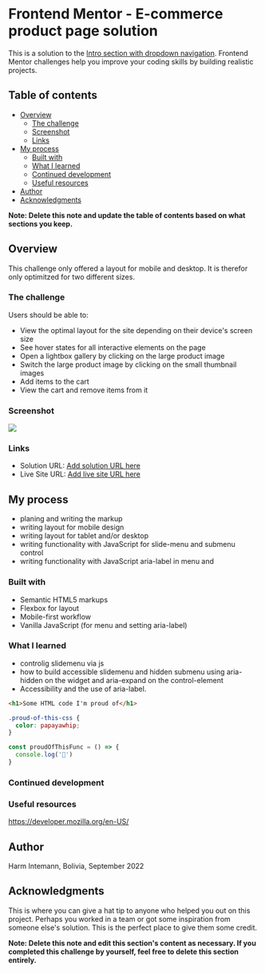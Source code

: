 # Frontend Mentor - E-commerce product page solution

This is a solution to the [Intro section with dropdown navigation](https://www.frontendmentor.io/challenges/intro-section-with-dropdown-navigation-ryaPetHE5). Frontend Mentor challenges help you improve your coding skills by building realistic projects.

## Table of contents

- [Overview](#overview)
  - [The challenge](#the-challenge)
  - [Screenshot](#screenshot)
  - [Links](#links)
- [My process](#my-process)
  - [Built with](#built-with)
  - [What I learned](#what-i-learned)
  - [Continued development](#continued-development)
  - [Useful resources](#useful-resources)
- [Author](#author)
- [Acknowledgments](#acknowledgments)

**Note: Delete this note and update the table of contents based on what sections you keep.**

## Overview

This challenge only offered a layout for mobile and desktop. It is therefor only optimitzed for two different sizes.

### The challenge

Users should be able to:

- View the optimal layout for the site depending on their device's screen size
- See hover states for all interactive elements on the page
- Open a lightbox gallery by clicking on the large product image
- Switch the large product image by clicking on the small thumbnail images
- Add items to the cart
- View the cart and remove items from it

### Screenshot

![](./Screenshot-desktop.png)


### Links

- Solution URL: [Add solution URL here](https://github.com/ghintema/FrontEndMentor_Intro-section-with-dropdown-navigation.git)
- Live Site URL: [Add live site URL here](https://ghintema.github.io/FrontEndMentor_Intro-section-with-dropdown-navigation/)

## My process

- planing and writing the markup
- writing layout for mobile design
- writing layout for tablet and/or desktop
- writing functionality with JavaScript for slide-menu and submenu control
- writing functionality with JavaScript aria-label in menu and

### Built with

- Semantic HTML5 markups
- Flexbox for layout
- Mobile-first workflow
- Vanilla JavaScript (for menu and setting aria-label)


### What I learned

- controlig slidemenu via js
- how to build accessible slidemenu and hidden submenu using aria-hidden on the widget and aria-expand on the control-element
- Accessibility and the use of aria-label.


```html
<h1>Some HTML code I'm proud of</h1>
```
```css
.proud-of-this-css {
  color: papayawhip;
}
```
```js
const proudOfThisFunc = () => {
  console.log('🎉')
}
```

### Continued development


### Useful resources

https://developer.mozilla.org/en-US/

## Author

Harm Intemann, Bolivia, September 2022

## Acknowledgments

This is where you can give a hat tip to anyone who helped you out on this project. Perhaps you worked in a team or got some inspiration from someone else's solution. This is the perfect place to give them some credit.

**Note: Delete this note and edit this section's content as necessary. If you completed this challenge by yourself, feel free to delete this section entirely.**
